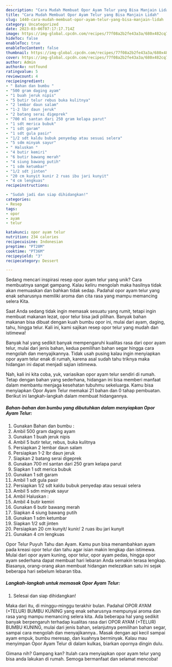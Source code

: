 ```yaml
---
description: "Cara Mudah Membuat Opor Ayam Telur yang Bisa Manjain Lidah"
title: "Cara Mudah Membuat Opor Ayam Telur yang Bisa Manjain Lidah"
slug: 1440-cara-mudah-membuat-opor-ayam-telur-yang-bisa-manjain-lidah
category: Uncategorized
date: 2023-03-06T07:17:17.714Z
image: https://img-global.cpcdn.com/recipes/77f08a2b2fe43a3a/680x482cq70/opor-ayam-telur-foto-resep-utama.jpg
hideToc: false
enableToc: true
enableTocContent: false
thumbnail: https://img-global.cpcdn.com/recipes/77f08a2b2fe43a3a/680x482cq70/opor-ayam-telur-foto-resep-utama.jpg
cover: https://img-global.cpcdn.com/recipes/77f08a2b2fe43a3a/680x482cq70/opor-ayam-telur-foto-resep-utama.jpg
author: Admin
authorAv: notfound
ratingvalue: 5
reviewcount: 4
recipeingredient:
- " Bahan dan bumbu "
- "500 gram daging ayam"
- "1 buah jeruk nipis"
- "5 butir telur rebus buka kulitnya"
- "2 lembar daun salam"
- "1-2 lbr daun jeruk"
- "2 batang serai digeprek"
- "700 ml santan dari 250 gram kelapa parut"
- "1 sdt merica bubuk"
- "1 sdt garam"
- "1 sdt gula pasir"
- "1/2 sdt kaldu bubuk penyedap atau sesuai selera"
- "5 sdm minyak sayur"
- " Haluskan "
- "4 butir kemiri"
- "6 butir bawang merah"
- "4 siung bawang putih"
- "1 sdm ketumbar"
- "1/2 sdt jinten"
- "20 cm kunyit kunir 2 ruas ibu jari kunyit"
- "4 cm lengkuas"
recipeinstructions:

- "Sudah jadi dan siap dihidangkan!"
categories:
- Resep
tags:
- opor
- ayam
- telur

katakunci: opor ayam telur 
nutrition: 234 calories
recipecuisine: Indonesian
preptime: "PT20M"
cooktime: "PT36M"
recipeyield: "3"
recipecategory: Dessert

---
```





Sedang mencari inspirasi resep opor ayam telur yang unik? Cara membuatnya sangat gampang. Kalau keliru mengolah maka hasilnya tidak akan memuaskan dan bahkan tidak sedap. Padahal opor ayam telur yang enak seharusnya memiliki aroma dan cita rasa yang mampu memancing selera Kita.





Saat Anda sedang tidak ingin memasak sesuatu yang rumit, tetapi ingin membuat makanan lezat, opor telur bisa jadi pilihan. Banyak bahan makanan bisa dibuat dengan kuah bumbu opor ini, mulai dari ayam, daging, tahu, hingga telur. Kali ini, kami sajikan resep opor telur yang mudah dan istimewa!

Banyak hal yang sedikit banyak mempengaruhi kualitas rasa dari opor ayam telur, mulai dari jenis bahan, kedua pemilihan bahan segar hingga cara mengolah dan menyajikannya. Tidak usah pusing kalau ingin menyiapkan opor ayam telur enak di rumah, karena asal sudah tahu triknya maka hidangan ini dapat menjadi sajian istimewa.






Nah, kali ini kita coba, yuk, variasikan opor ayam telur sendiri di rumah. Tetap dengan bahan yang sederhana, hidangan ini bisa memberi manfaat dalam membantu menjaga kesehatan tubuhmu sekeluarga. Kamu bisa menyiapkan Opor Ayam Telur memakai 21 bahan dan 0 tahap pembuatan. Berikut ini langkah-langkah dalam membuat hidangannya.

<!--inarticleads1-->

##### Bahan-bahan dan bumbu yang dibutuhkan dalam menyiapkan Opor Ayam Telur:

1. Gunakan  Bahan dan bumbu :
1. Ambil 500 gram daging ayam
1. Gunakan 1 buah jeruk nipis
1. Ambil 5 butir telur, rebus, buka kulitnya
1. Persiapkan 2 lembar daun salam
1. Persiapkan 1-2 lbr daun jeruk
1. Siapkan 2 batang serai digeprek
1. Gunakan 700 ml santan dari 250 gram kelapa parut
1. Siapkan 1 sdt merica bubuk
1. Gunakan 1 sdt garam
1. Ambil 1 sdt gula pasir
1. Persiapkan 1/2 sdt kaldu bubuk penyedap atau sesuai selera
1. Ambil 5 sdm minyak sayur
1. Ambil  Haluskan :
1. Ambil 4 butir kemiri
1. Gunakan 6 butir bawang merah
1. Siapkan 4 siung bawang putih
1. Gunakan 1 sdm ketumbar
1. Siapkan 1/2 sdt jinten
1. Persiapkan 20 cm kunyit/ kunir/ 2 ruas ibu jari kunyit
1. Gunakan 4 cm lengkuas


Opor Telur Puyuh Tahu dan Ayam. Kamu pun bisa menambahkan ayam pada kreasi opor telur dan tahu agar isian makin lengkap dan istimewa. Mulai dari opor ayam kuning, opor telur, opor ayam pedas, hingga opor ayam sederhana dapat membuat hari lebaran Anda semakin terasa lengkap. Biasanya, orang-orang akan membuat hidangan melezatkan satu ini sejak beberapa hari sebelum lebaran tiba. 

<!--inarticleads2-->

##### Langkah-langkah untuk memasak Opor Ayam Telur:


1. Selesai dan siap dihidangkan!

Maka dari itu, di minggu-minggu terakhir bulan. Padahal OPOR AYAM (+TELUR) BUMBU KUNING yang enak seharusnya mempunyai aroma dan rasa yang mampu memancing selera kita. Ada beberapa hal yang sedikit banyak berpengaruh terhadap kualitas rasa dari OPOR AYAM (+TELUR) BUMBU KUNING, mulai dari jenis bahan, selanjutnya pemilihan bahan segar, sampai cara mengolah dan menyajikannya.. Masak dengan api kecil sampai ayam empuk, bumbu meresap, dan kuahnya berminyak. Kalau mau menyimpan Opor Ayam Telur di dalam kulkas, biarkan opornya dingin dulu. 

Gimana nih? Gampang kan? Itulah cara menyiapkan opor ayam telur yang bisa anda lakukan di rumah. Semoga bermanfaat dan selamat mencoba!
